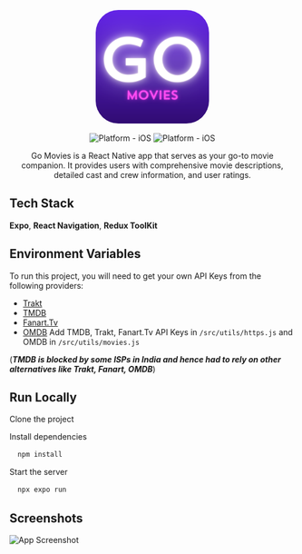 
<p align="center">
<kbd>
  <img style="width:200px; height:200px; border-radius:20%;" class="rounded-image" src="./assets/icon.png" alt="logo" height="250"/></kbd>
</p>

<div align="center">

![Platform - iOS](https://img.shields.io/badge/platform-iOS-blue.svg)
![Platform - iOS](https://img.shields.io/badge/platform-andriod-red.svg)

</div>

<p align="center">
Go Movies is a React Native app that serves as your go-to movie companion. It provides users with comprehensive movie descriptions, detailed cast and crew information, and user ratings.
</p>


## Tech Stack

**Expo**, **React Navigation**, **Redux ToolKit**


## Environment Variables

To run this project, you will need to get your own API Keys from the following providers:

- [Trakt](https://trakt.docs.apiary.io/#)
- [TMDB](https://developer.themoviedb.org/reference/intro/getting-started)
- [Fanart.Tv](https://fanart.tv/get-an-api-key/)
- [OMDB]()
Add TMDB, Trakt, Fanart.Tv API Keys in `/src/utils/https.js` and OMDB in `/src/utils/movies.js`

(***TMDB is blocked by some ISPs in India and hence had to rely on other alternatives like Trakt, Fanart, OMDB***)

## Run Locally

Clone the project

Install dependencies

```bash
  npm install
```

Start the server

```bash
  npx expo run
```


## Screenshots

![App Screenshot](https://via.placeholder.com/468x300?text=App+Screenshot+Here)

